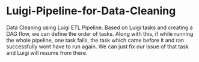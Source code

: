 # Luigi-Pipeline-for-Data-Cleaning
Data Cleaning using Luigi ETL Pipeline. Based on Luigi tasks and creating a DAG flow, we can define the order of tasks. Along with this, if while running the whole pipeline, one task fails, the task which came before it and ran successfully wont have to run again. We can just fix our issue of that task and Luigi will resume from there.
